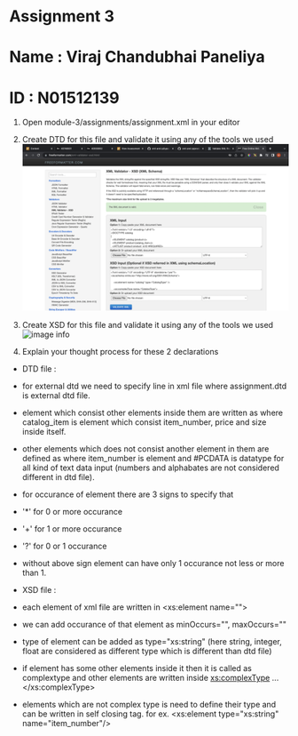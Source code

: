 # Assignment 3

# Name : Viraj Chandubhai Paneliya
# ID : N01512139

1. Open module-3/assignments/assignment.xml in your editor
2. Create DTD for this file and validate it using any of the tools we used
![image info](../assets/xsd-validation.png)

3. Create XSD for this file and validate it using any of the tools we used
![image info](../assets/dtd-validation.png)

4. Explain your thought process for these 2 declarations
- DTD file :
- for external dtd we need to specify <!DOCTYPE catalog SYSTEM "assignment.dtd"> line in xml file where assignment.dtd is external dtd file.
- element which consist other elements inside them are written as <!ELEMENT catalog_item (item_number,price,size+)> where catalog_item is element which consist item_number, price and size inside itself.
- other elements which does not consist another element in them are defined as <!ELEMENT item_number (#PCDATA)> where item_number is element and #PCDATA is datatype for all kind of text data input (numbers and alphabates are not considered different in dtd file).
- for occurance of element there are 3 signs to specify that
- '*' for 0 or more occurance
- '+' for 1 or more occurance
- '?' for 0 or 1 occurance
- without above sign element can have only 1 occurance not less or more than 1.

- XSD file :
- each element of xml file are written in <xs:element name="<element>">
- we can add occurance of that element as minOccurs="", maxOccurs=""
- type of element can be added as type="xs:string" (here string, integer, float are considered as different type which is different than dtd file)
- if element has some other elements inside it then it is called as complextype and other elements are written inside <xs:complexType> ... </xs:complexType>
- elements which are not complex type is need to define their type and can be written in self closing tag. for ex. <xs:element type="xs:string" name="item_number"/>



